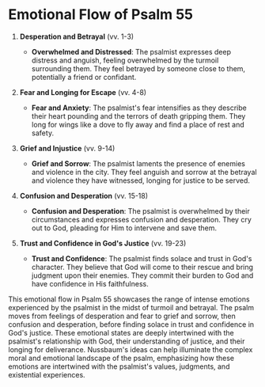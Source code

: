 # Emotional Flow of Psalm 55

1. **Desperation and Betrayal** (vv. 1-3)
   - **Overwhelmed and Distressed**: The psalmist expresses deep distress and anguish, feeling overwhelmed by the turmoil surrounding them. They feel betrayed by someone close to them, potentially a friend or confidant.

2. **Fear and Longing for Escape** (vv. 4-8)
   - **Fear and Anxiety**: The psalmist's fear intensifies as they describe their heart pounding and the terrors of death gripping them. They long for wings like a dove to fly away and find a place of rest and safety.

3. **Grief and Injustice** (vv. 9-14)
   - **Grief and Sorrow**: The psalmist laments the presence of enemies and violence in the city. They feel anguish and sorrow at the betrayal and violence they have witnessed, longing for justice to be served.

4. **Confusion and Desperation** (vv. 15-18)
   - **Confusion and Desperation**: The psalmist is overwhelmed by their circumstances and expresses confusion and desperation. They cry out to God, pleading for Him to intervene and save them.

5. **Trust and Confidence in God's Justice** (vv. 19-23)
   - **Trust and Confidence**: The psalmist finds solace and trust in God's character. They believe that God will come to their rescue and bring judgment upon their enemies. They commit their burden to God and have confidence in His faithfulness.

This emotional flow in Psalm 55 showcases the range of intense emotions experienced by the psalmist in the midst of turmoil and betrayal. The psalm moves from feelings of desperation and fear to grief and sorrow, then confusion and desperation, before finding solace in trust and confidence in God's justice. These emotional states are deeply intertwined with the psalmist's relationship with God, their understanding of justice, and their longing for deliverance. Nussbaum's ideas can help illuminate the complex moral and emotional landscape of the psalm, emphasizing how these emotions are intertwined with the psalmist's values, judgments, and existential experiences.